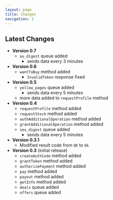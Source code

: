 ```yaml
---
layout: page
title: Changes
navigation: 2
---
```



## Latest Changes
* **Version 0.7**
  * `au_digest` queue added
    * sends data every 3 minutes
* **Version 0.6**
  * `wantToBuy` method added
    * `InvalidToken` response fixed
* **Version 0.5**
  * `yellow_pages` queue added
    * sends data every 5 minutes
  * more data added to `requestProfile` method
* **Version 0.4**
  * `requestProfile` method added
  * `requestStock` method added
  * `authAdditionalOperation` method added
  * `grantAdditionalOperation` method added
  * `sex_digest` queue added
    * sends data every 5 minutes
* **Version 0.3.1**
  * Modified result code from `OK` to `Ok`
* **Version 0.3** (initial release)
  * `createAuthCode` method added
  * `grantToken` method added
  * `authorizePayment` method added
  * `pay` method added
  * `payout` method added
  * `getInfo` method added
  * `deals` queue added
  * `offers` queue added
